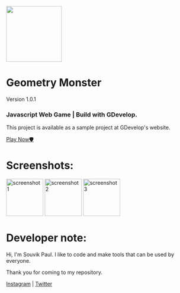 <img src="https://res.cloudinary.com/souvik-network/image/upload/v1595870107/Android%20Github/gMonster_android_icon_xf0xgf.png" height="150px">

# Geometry Monster
Version 1.0.1
### Javascript Web Game | Build with GDevelop.

This project is available as a sample project at GDevelop's website.

[Play Now🛡️](https://github.com/souvik-tests/random-generator/blob/master/demo-apk/Random%20Generator.apk)

# Screenshots:

<img src="https://res.cloudinary.com/souvik-network/image/upload/v1595875929/Android%20Github/Screenshot_2020-07-28-00-18-56-791_com.android.chrome_mfzqlc.jpg" alt="screenshot 1" width="100px">

<img src="https://res.cloudinary.com/souvik-network/image/upload/v1595875947/Android%20Github/Screenshot_2020-07-28-00-19-27-700_com.android.chrome_snecs5.jpg" alt="screenshot 2" width="100px">

<img src="https://res.cloudinary.com/souvik-network/image/upload/v1595875961/Android%20Github/Screenshot_2020-07-28-00-20-12-766_com.android.chrome_kcmwtk.jpg" alt="screenshot 3" width="100px">

# Developer note:

Hi, I'm Souvik Paul. I like to code and make tools that can be used by everyone.

Thank you for coming to my repository.

[Instagram](https://instagram.com/amisouvikpaul)
|
[Twitter](https://twitter.com/thesouvikpaul)

